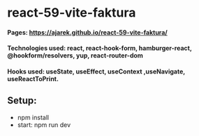 # react-59-vite-faktura

#### Pages: https://ajarek.github.io/react-59-vite-faktura/
#### Technologies used: react, react-hook-form,  hamburger-react, @hookform/resolvers, yup, react-router-dom
#### Hooks used: useState, useEffect, useContext ,useNavigate,  useReactToPrint.
## Setup:
* npm install
* start: npm run dev
